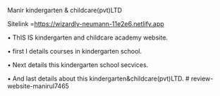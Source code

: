 ﻿Manir kindergarten & childcare(pvt)LTD

Sitelink =https://wizardly-neumann-11e2e6.netlify.app


•	ThIS IS kindergarten and childcare academy website.

•	first I details courses in kindergarten school.

•	Next details this kindergarten school secvices.

•	And last details about this kindergarten&childcare(pvt)LTD.
#   r e v i e w - w e b s i t e - m a n i r u l 7 4 6 5  
 